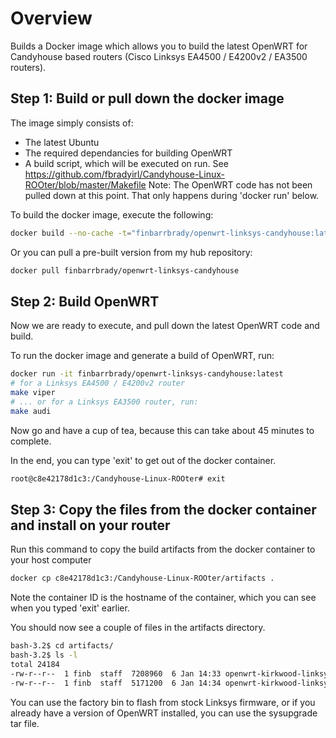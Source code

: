 # Overview
Builds a Docker image which allows you to build the latest OpenWRT for Candyhouse based routers (Cisco Linksys EA4500 / E4200v2 / EA3500 routers).

Step 1: Build or pull down the docker image
-------

The image simply consists of:
 - The latest Ubuntu
 - The required dependancies for building OpenWRT
 - A build script, which will be executed on run. See https://github.com/fbradyirl/Candyhouse-Linux-ROOter/blob/master/Makefile
Note: The OpenWRT code has not been pulled down at this point. That only happens during 'docker run' below.

To build the docker image, execute the following:

```bash
docker build --no-cache -t="finbarrbrady/openwrt-linksys-candyhouse:latest" git://github.com/fbradyirl/docker-openwrt-build-candyhouse
```
Or you can pull a pre-built version from my hub repository:
```bash
docker pull finbarrbrady/openwrt-linksys-candyhouse
```

Step 2: Build OpenWRT
-------
Now we are ready to execute, and pull down the latest OpenWRT code and build.

To run the docker image and generate a build of OpenWRT, run:
```bash
docker run -it finbarrbrady/openwrt-linksys-candyhouse:latest
# for a Linksys EA4500 / E4200v2 router
make viper
# ... or for a Linksys EA3500 router, run:
make audi
```
Now go and have a cup of tea, because this can take about 45 minutes to complete.

In the end, you can type 'exit' to get out of the docker container.

```bash
root@c8e42178d1c3:/Candyhouse-Linux-ROOter# exit
```

Step 3: Copy the files from the docker container and install on your router
-------
Run this command to copy the build artifacts from the docker container to your host computer
```bash
docker cp c8e42178d1c3:/Candyhouse-Linux-ROOter/artifacts .
```
Note the container ID is the hostname of the container, which you can see when you typed 'exit' earlier.

You should now see a couple of files in the artifacts directory.
```bash
bash-3.2$ cd artifacts/
bash-3.2$ ls -l
total 24184
-rw-r--r--  1 finb  staff  7208960  6 Jan 14:33 openwrt-kirkwood-linksys-viper-squashfs-factory.bin
-rw-r--r--  1 finb  staff  5171200  6 Jan 14:34 openwrt-kirkwood-linksys-viper-squashfs-sysupgrade.tar
```

You can use the factory bin to flash from stock Linksys firmware, or if you already have a version of OpenWRT installed, you can use the sysupgrade tar file.
